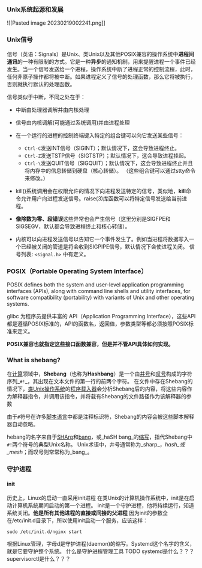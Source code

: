 ### Unix系统起源和发展
![[Pasted image 20230219002241.png]]

### Unix信号
信号（英语：Signals）是Unix、类Unix以及其他POSIX兼容的操作系统中**进程间通讯**的一种有限制的方式。它是一种**异步**的通知机制，用来提醒进程一个事件已经发生。当一个信号发送给一个进程，操作系统中断了进程正常的控制流程，此时，任何非原子操作都将被中断。如果进程定义了信号的处理函数，那么它将被执行，否则就执行默认的处理函数。

信号类似于中断，不同之处在于：
* 中断由处理器调解并由内核处理
* 信号由内核调解(可能通过系统调用)并由进程处理

* 在一个运行的进程的控制终端键入特定的组合键可以向它发送某些信号：
	* `Ctrl-C`发送INT信号（SIGINT）；默认情况下，这会导致进程终止。
	* `Ctrl-Z`发送TSTP信号（SIGTSTP）；默认情况下，这会导致进程挂起。
	* `Ctrl-\`发送QUIT信号（SIGQUIT）；默认情况下，这会导致进程终止并且将内存中的信息转储到硬盘（核心转储）。
（这些组合键可以通过stty命令来修改。）

* kill()系统调用会在权限允许的情况下向进程发送特定的信号，类似地，**kill**命令允许用户向进程发送信号。raise(3)库函数可以将特定信号发送给当前进程。
* **像除数为零、段错误**这些异常也会产生信号（这里分别是SIGFPE和SIGSEGV，默认都会导致进程终止和核心转储）。
* 内核可以向进程发送信号以告知它一个事件发生了。例如当进程将数据写入一个已经被关闭的管道是将会收到SIGPIPE信号，默认情况下会使进程关闭。
信号列表: `<signal.h>` 中有定义。

### POSIX（Portable Operating System Interface）
POSIX defines both the system and user-level application programming interfaces (APIs), along with command line shells and utility interfaces, for software compatibility (portability) with variants of Unix and other operating systems.

glibc 为程序员提供丰富的 API（Application Programming Interface），这些API都是遵循POSIX标准的，API的函数名，返回值，参数类型等都必须按照POSIX标准来定义。

**POSIX兼容也就指定这些接口函数兼容，但是并不管API具体如何实现。**

### What is shebang?
在[计算](https://zh.wikipedia.org/wiki/%E8%AE%A1%E7%AE%97 "计算")领域中，**Shebang**（也称为**Hashbang**）是一个由[井号](https://zh.wikipedia.org/wiki/%E4%BA%95%E5%8F%B7 "井号")和[叹号](https://zh.wikipedia.org/wiki/%E5%8F%B9%E5%8F%B7 "叹号")构成的字符序列_`#!`_，其出现在文本文件的第一行的前两个字符。 在文件中存在Shebang的情况下，[类Unix操作系统](https://zh.wikipedia.org/wiki/%E7%B1%BBUnix%E6%93%8D%E4%BD%9C%E7%B3%BB%E7%BB%9F "类Unix操作系统")的[程序载入器](https://zh.wikipedia.org/w/index.php?title=%E7%A8%8B%E5%BA%8F%E8%BD%BD%E5%85%A5%E5%99%A8&action=edit&redlink=1 "程序载入器（页面不存在）")会分析Shebang后的内容，将这些内容作为解释器指令，并调用该指令，并将载有Shebang的文件路径作为该解释器的参数

由于`#`符号在许多[脚本语言](https://zh.wikipedia.org/wiki/%E8%84%9A%E6%9C%AC%E8%AF%AD%E8%A8%80 "脚本语言")中都是注释标识符，Shebang的内容会被这些脚本解释器自动忽略。

hebang的名字来自于[SHArp](https://zh.wikipedia.org/wiki/%E5%8D%87%E9%9F%B3%E7%AC%A6 "升音符")和[bang](https://zh.wikipedia.org/wiki/%E5%8F%B9%E5%8F%B7 "叹号")，或_haSH bang_的[缩写](https://zh.wikipedia.org/wiki/%E7%BC%A9%E5%86%99 "缩写")，指代Shebang中`#!`两个符号的典型Unix名称。 Unix术语中，井号通常称为_sharp_，_hash_或_mesh_；而叹号则常常称为_bang_。

### 守护进程
#### init
历史上，Linux的启动一直采用init进程
在类Unix的计算机操作系统中，init是在启动计算机系统期间启动的第一个进程。
init是一个守护进程，他将持续运行，知道系统关闭。**他是所有其他进程的直接或间接的父进程**
因为init的参数全在/etc/init.d目录下，所以使用init启动一个服务，应该这样：
```
sudo /etc/init.d/nginx start
```

根据Linux管理，字母d是守护进程(daemon)的缩写。Systemd这个名字的含义，就是它要守护整个系统。
什么是守护进程管理工具
TODO
systemd是什么？？？
supervisorctl是什么？？？